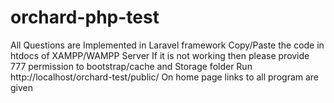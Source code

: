 # orchard-php-test
All Questions are Implemented in Laravel framework
Copy/Paste the code in htdocs of XAMPP/WAMPP Server
If it is not working then please provide 777 permission to bootstrap/cache and Storage folder
Run http://localhost/orchard-test/public/
On home page links to all program are given
